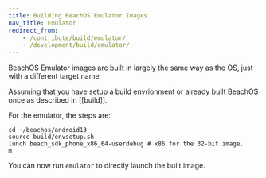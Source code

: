 ```yaml
---
title: Building BeachOS Emulator Images
nav_title: Emulator
redirect_from:
    - /contribute/build/emulator/
    - /development/build/emulator/
---
```


BeachOS Emulator images are built in largely the same way as the OS, just with a different target name.

Assuming that you have setup a build envrionment or already built BeachOS once as described in [[build]].

For the emulator, the steps are:

```shell
cd ~/beachos/android13
source build/envsetup.sh
lunch beach_sdk_phone_x86_64-userdebug # x86 for the 32-bit image.
m
```

You can now run `emulator` to directly launch the built image.
